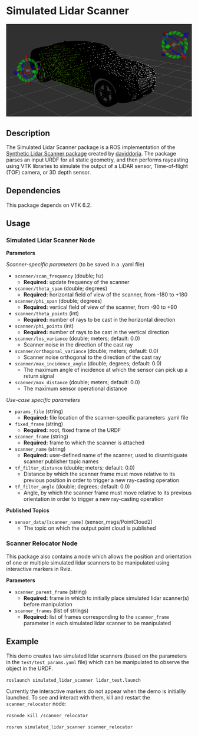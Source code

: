 # Simulated Lidar Scanner

![Simulated Lidar Scanner][1]

## Description

The Simulated Lidar Scanner package is a ROS implementation of the [Synthetic Lidar Scanner package][2] created by [daviddoria][3].
The package parses an input URDF for all static geometry, and then performs raycasting using VTK libraries to simulate the output of a LiDAR sensor,
Time-of-flight (TOF) camera, or 3D depth sensor.

## Dependencies

This package depends on VTK 6.2.

## Usage

### Simulated Lidar Scanner Node

**Parameters**

*Scanner-specific parameters* (to be saved in a .yaml file)
+ `scanner/scan_frequency` (double; hz)
  - **Required:** update frequency of the scanner
+ `scanner/theta_span` (double; degrees)
  - **Required:** horizontal field of view of the scanner, from -180 to +180
+ `scanner/phi_span` (double; degrees)
  - **Required:** vertical field of view of the scanner, from -90 to +90
+ `scanner/theta_points` (int)
  - **Required:** number of rays to be cast in the horizontal direction
+ `scanner/phi_points` (int)
  - **Required:** number of rays to be cast in the vertical direction
+ `scanner/los_variance` (double; meters; default: 0.0)
  - Scanner noise in the direction of the cast ray
+ `scanner/orthogonal_variance` (double; meters; default: 0.0)
  - Scanner noise orthogonal to the direction of the cast ray
+ `scanner/max_incidence_angle` (double; degrees; default: 0.0)
  - The maximum angle of incidence at which the sensor can pick up a return signal
+ `scanner/max_distance` (double; meters; default: 0.0)
  - The maximum sensor operational distance

*Use-case specific parameters*
+ `params_file` (string)
  - **Required:** file location of the scanner-specific parameters .yaml file
+ `fixed_frame` (string)
  - **Required:** root, fixed frame of the URDF
+ `scanner_frame` (string)
  - **Required:** frame to which the scanner is attached
+ `scanner_name` (string)
  - **Required:** user-defined name of the scanner, used to disambiguate scanner publisher topic names
+ `tf_filter_distance` (double; meters; default: 0.0)
  - Distance by which the scanner frame must move relative to its previous position in order to trigger a new ray-casting operation
+ `tf_filter_angle` (double; degrees; default: 0.0)
  - Angle, by which the scanner frame must move relative to its previous orientation in order to trigger a new ray-casting operation

**Published Topics**
+ `sensor_data/[scanner_name]` (sensor_msgs/PointCloud2)
  - The topic on which the output point cloud is published


### Scanner Relocator Node

This package also contains a node which allows the position and orientation of one or multiple simulated lidar scanners to be manipulated using interactive markers in Rviz.

**Parameters**
+ `scanner_parent_frame` (string)
  - **Required:** frame in which to initially place simulated lidar scanner(s) before manipulation
+ `scanner_frames` (list of strings)
  - **Required:** list of frames corresponding to the `scanner_frame` parameter in each simulated lidar scanner to be manipulated

## Example

This demo creates two simulated lidar scanners (based on the parameters in the `test/test_params.yaml` file) which can be manipulated to observe the object in the URDF.

`roslaunch simulated_lidar_scanner lidar_test.launch`

Currently the interactive markers do not appear when the demo is initiallly launched. To see and interact with them, kill and restart the `scanner_relocator` node:

`rosnode kill /scanner_relocator`

`rosrun simulated_lidar_scanner scanner_relocator`


[1]: simulated_lidar_scanner.png
[2]: https://github.com/daviddoria/SyntheticLidarScanner
[3]: https://github.com/daviddoria

